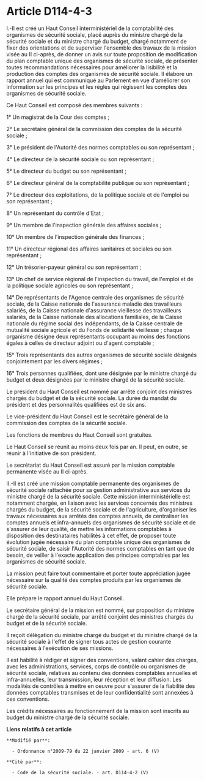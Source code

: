 # Article D114-4-3

I.-Il est créé un Haut Conseil interministériel de la comptabilité des organismes de sécurité sociale, placé auprès du
ministre chargé de la sécurité sociale et du ministre chargé du budget, chargé notamment de fixer des orientations et de
superviser l'ensemble des travaux de la mission visée au II ci-après, de donner un avis sur toute proposition de modification
du plan comptable unique des organismes de sécurité sociale, de présenter toutes recommandations nécessaires pour améliorer
la lisibilité et la production des comptes des organismes de sécurité sociale. Il élabore un rapport annuel qui est
communiqué au Parlement en vue d'améliorer son information sur les principes et les règles qui régissent les comptes des
organismes de sécurité sociale. 

Ce Haut Conseil est composé des membres suivants : 

1° Un magistrat de la Cour des comptes ; 

2° Le secrétaire général de la commission des comptes de la sécurité sociale ; 

3° Le président de l'Autorité des normes comptables ou son représentant ; 

4° Le directeur de la sécurité sociale ou son représentant ; 

5° Le directeur du budget ou son représentant ; 

6° Le directeur général de la comptabilité publique ou son représentant ; 

7° Le directeur des exploitations, de la politique sociale et de l'emploi ou son représentant ; 

8° Un représentant du contrôle d'Etat ; 

9° Un membre de l'inspection générale des affaires sociales ; 

10° Un membre de l'inspection générale des finances ; 

11° Un directeur régional des affaires sanitaires et sociales ou son représentant ; 

12° Un trésorier-payeur général ou son représentant ; 

13° Un chef de service régional de l'inspection du travail, de l'emploi et de la politique sociale agricoles ou son
représentant ; 

14° De représentants de l'Agence centrale des organismes de sécurité sociale, de la Caisse nationale de l'assurance maladie
des travailleurs salariés, de la Caisse nationale d'assurance vieillesse des travailleurs salariés, de la Caisse nationale
des allocations familiales, de la Caisse nationale du régime social des indépendants, de la Caisse centrale de mutualité
sociale agricole et du Fonds de solidarité vieillesse ; chaque organisme désigne deux représentants occupant au moins des
fonctions égales à celles de directeur adjoint ou d'agent comptable ; 

15° Trois représentants des autres organismes de sécurité sociale désignés conjointement par les divers régimes ; 

16° Trois personnes qualifiées, dont une désignée par le ministre chargé du budget et deux désignées par le ministre chargé
de la sécurité sociale. 

Le président du Haut Conseil est nommé par arrêté conjoint des ministres chargés du budget et de la sécurité sociale. La
durée du mandat du président et des personnalités qualifiées est de six ans. 

Le vice-président du Haut Conseil est le secrétaire général de la commission des comptes de la sécurité sociale. 

Les fonctions de membres du Haut Conseil sont gratuites. 

Le Haut Conseil se réunit au moins deux fois par an. Il peut, en outre, se réunir à l'initiative de son président. 

Le secrétariat du Haut Conseil est assuré par la mission comptable permanente visée au II ci-après. 

II.-Il est créé une mission comptable permanente des organismes de sécurité sociale rattachée pour sa gestion administrative
aux services du ministre chargé de la sécurité sociale. Cette mission interministérielle est notamment chargée, en liaison
avec les services concernés des ministres chargés du budget, de la sécurité sociale et de l'agriculture, d'organiser les
travaux nécessaires aux arrêtés des comptes annuels, de centraliser les comptes annuels et infra-annuels des organismes de
sécurité sociale et de s'assurer de leur qualité, de mettre les informations comptables à disposition des destinataires
habilités à cet effet, de proposer toute évolution jugée nécessaire du plan comptable unique des organismes de sécurité
sociale, de saisir l'Autorité des normes comptables en tant que de besoin, de veiller à l'exacte application des principes
comptables par les organismes de sécurité sociale. 

La mission peut faire tout commentaire et porter toute appréciation jugée nécessaire sur la qualité des comptes produits par
les organismes de sécurité sociale. 

Elle prépare le rapport annuel du Haut Conseil. 

Le secrétaire général de la mission est nommé, sur proposition du ministre chargé de la sécurité sociale, par arrêté conjoint
des ministres chargés du budget et de la sécurité sociale. 

Il reçoit délégation du ministre chargé du budget et du ministre chargé de la sécurité sociale à l'effet de signer tous actes
de gestion courante nécessaires à l'exécution de ses missions. 

Il est habilité à rédiger et signer des conventions, valant cahier des charges, avec les administrations, services, corps de
contrôle ou organismes de sécurité sociale, relatives au contenu des données comptables annuelles et infra-annuelles, leur
transmission, leur réception et leur diffusion. Les modalités de contrôles à mettre en oeuvre pour s'assurer de la fiabilité
des données comptables transmises et de leur confidentialité sont annexées à ces conventions. 

Les crédits nécessaires au fonctionnement de la mission sont inscrits au budget du ministre chargé de la sécurité sociale.

**Liens relatifs à cet article**

	**Modifié par**:

	  - Ordonnance n°2009-79 du 22 janvier 2009 - art. 6 (V)

	**Cité par**:

	  - Code de la sécurité sociale. - art. D114-4-2 (V)
